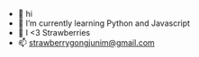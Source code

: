 - 👋 hi
- 🌱 I’m currently learning Python and Javascript
- 💞️ I <3 Strawberries
- 📫 strawberrygongjunim@gmail.com

<!---
ttalgigongju/ttalgigongju is a ✨ special ✨ repository because its `README.md` (this file) appears on your GitHub profile.
You can click the Preview link to take a look at your changes.
--->
